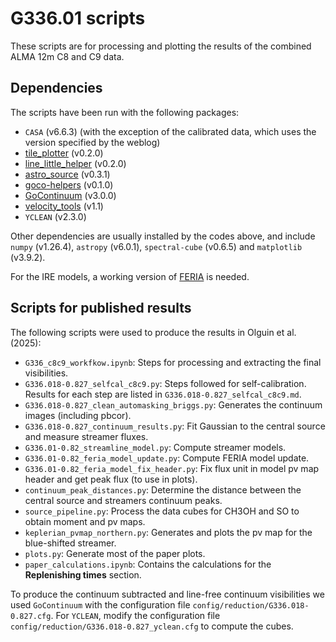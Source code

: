 # G336.01 scripts

These scripts are for processing and plotting the results of the combined ALMA 12m C8 and C9 data.

## Dependencies

The scripts have been run with the following packages:

- `CASA` (v6.6.3) (with the exception of the calibrated data, which uses the version specified by the weblog)
- [tile_plotter](https://github.com/folguinch/tile_plotter) (v0.2.0)
- [line_little_helper](https://github.com/folguinch/line_little_helper) (v0.2.0)
- [astro_source](https://github.com/folguinch/astro_source) (v0.3.1)
- [goco-helpers](https://github.com/folguinch/goco-helpers) (v0.1.0)
- [GoContinuum](https://github.com/folguinch/GoContinuum) (v3.0.0)
- [velocity_tools](https://github.com/jpinedaf/velocity_tools/tree/v1.1) (v1.1)
- `YCLEAN` (v2.3.0)

Other dependencies are usually installed by the codes above, and include `numpy` (v1.26.4), `astropy` (v6.0.1),
`spectral-cube` (v0.6.5) and `matplotlib` (v3.9.2).

For the IRE models, a working version of [FERIA](https://github.com/YokoOya/FERIA) is needed.

## Scripts for published results

The following scripts were used to produce the results in Olguin et al. (2025):

- `G336_c8c9_workfkow.ipynb`: Steps for processing and extracting the final visibilities.
- `G336.018-0.827_selfcal_c8c9.py`: Steps followed for self-calibration. Results for each step are listed in `G336.018-0.827_selfcal_c8c9.md`.
- `G336.018-0.827_clean_automasking_briggs.py`: Generates the continuum images (including pbcor).
- `G336.018-0.827_continuum_results.py`: Fit Gaussian to the central source and measure streamer fluxes.
- `G336.01-0.82_streamline_model.py`: Compute streamer models.
- `G336.01-0.82_feria_model_update.py`: Compute FERIA model update.
- `G336.01-0.82_feria_model_fix_header.py`: Fix flux unit in model pv map header and get peak flux (to use in plots).
- `continuum_peak_distances.py`: Determine the distance between the central source and streamers continuum peaks.
- `source_pipeline.py`: Process the data cubes for CH3OH and SO to obtain moment and pv maps.
- `keplerian_pvmap_northern.py`: Generates and plots the pv map for the blue-shifted streamer.
- `plots.py`: Generate most of the paper plots.
- `paper_calculations.ipynb`: Contains the calculations for the **Replenishing times** section.

To produce the continuum subtracted and line-free continuum visibilities we used `GoContinuum` with the configuration file `config/reduction/G336.018-0.827.cfg`.
For `YCLEAN`, modify the configuration file `config/reduction/G336.018-0.827_yclean.cfg` to compute the cubes.

